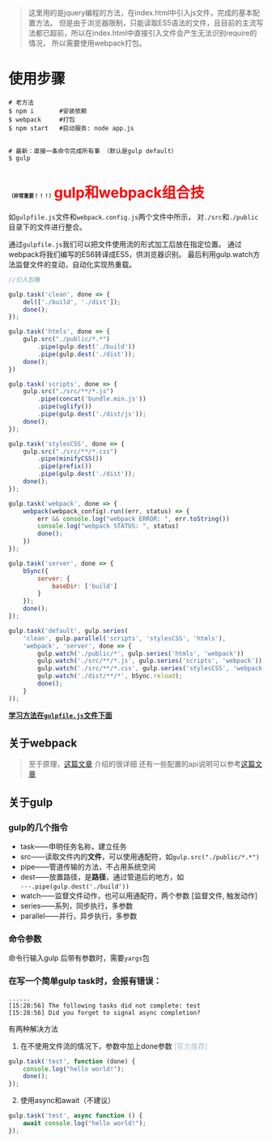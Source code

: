 
> 这里用的是jquery编程的方法，在index.html中引入js文件，完成的基本配置方法。
> 但是由于浏览器限制，只能读取ES5语法的文件，且目前的主流写法都已超前，所以在index.html中直接引入文件会产生无法识别require的情况，
> 所以需要使用webpack打包。


# 使用步骤

```shell
# 老方法
$ npm i       #安装依赖
$ webpack     #打包
$ npm start   #启动服务: node app.js


# 最新：直接一条命令完成所有事 （默认是gulp default）
$ gulp
```

# <span style="font-size: 10px">（非常重要！！！）</span><span style="color: red">gulp和webpack组合技</span>

如`gulpfile.js`文件和`webpack.config.js`两个文件中所示，
对`./src`和`./public`目录下的文件进行整合。

通过`gulpfile.js`我们可以把文件使用流的形式加工后放在指定位置。
通过webpack将我们编写的ES6转译成ES5，供浏览器识别。
最后利用gulp.watch方法监督文件的变动，自动化实现热重载。

```javascript
//引入包略

gulp.task('clean', done => {
    del(['./build', './dist']);
    done();
});

gulp.task('htmls', done => {
    gulp.src("./public/*.*")
        .pipe(gulp.dest('./build'))
        .pipe(gulp.dest('./dist'));
    done();
})

gulp.task('scripts', done => {
    gulp.src("./src/**/*.js")
        .pipe(concat('bundle.min.js'))
        .pipe(uglify())
        .pipe(gulp.dest('./dist/js'));
    done();
});

gulp.task('stylesCSS', done => {
    gulp.src("./src/**/*.css")
        .pipe(minifyCSS())
        .pipe(prefix())
        .pipe(gulp.dest('./dist'));
    done();
});

gulp.task('webpack', done => {
    webpack(webpack_config).run((err, status) => {
        err && console.log("webpack ERROR: ", err.toString())
        console.log("webpack STATUS: ", status)
        done();
    })
});

gulp.task('server', done => {
    bSync({
        server: {
            baseDir: ['build']
        }
    });
    done();
});

gulp.task('default', gulp.series(
    'clean', gulp.parallel('scripts', 'stylesCSS', 'htmls'),
    'webpack', 'server', done => {
        gulp.watch('./public/*', gulp.series('htmls', 'webpack'))
        gulp.watch('./src/**/*.js', gulp.series('scripts', 'webpack'));
        gulp.watch('./src/**/*.css', gulp.series('stylesCSS', 'webpack'));
        gulp.watch('./dist/**/*', bSync.reload);
        done();
    }
));
```

**<u>学习方法在`gulpfile.js`文件下面</u>**



## 关于webpack

> 至于原理，[这篇文章](https://blog.csdn.net/fqq_5280/article/details/86562488) 介绍的很详细
> 还有一些配置的api说明可以参考[这篇文章](https://blog.csdn.net/handsomezhanghui/article/details/107904250)



## 关于gulp

### gulp的几个指令

- task——申明任务名称，建立任务
- src——读取文件内的**文件**，可以使用通配符，如`gulp.src("./public/*.*")`
- pipe——管道传输的方法，不占用系统空间
- dest——放置路径，是**路径**，通过管道后的地方，如`···.pipe(gulp.dest('./build'))`
- watch——监督文件动作，也可以用通配符，两个参数 [监督文件, 触发动作]
- series——系列，同步执行，多参数
- parallel——并行，异步执行，多参数



### 命令参数

命令行输入gulp 后带有参数时，需要`yargs`包



### 在写一个简单gulp task时，会报有错误：

```shell
......
[15:28:56] The following tasks did not complete: test
[15:28:56] Did you forget to signal async completion?
```

有两种解决方法

1. 在不使用文件流的情况下，参数中加上done参数 <span style="color: #aabbcc">[官方推荐]</span>
```javascript
gulp.task('test', function (done) {
    console.log("hello world!");
    done();
});
```

2. 使用async和await（不建议）
```javascript
gulp.task('test', async function () {
    await console.log("hello world!");
});
```
